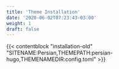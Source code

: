 ```yaml
---
title: 'Theme Installation'
date: '2020-06-02T07:23:43-03:00'
weight: 1
draft: false
---
```


{{< contentblock "installation-old" "SITENAME:Persian,THEMEPATH:persian-hugo,THEMENAMEDIR:config.toml" >}}
